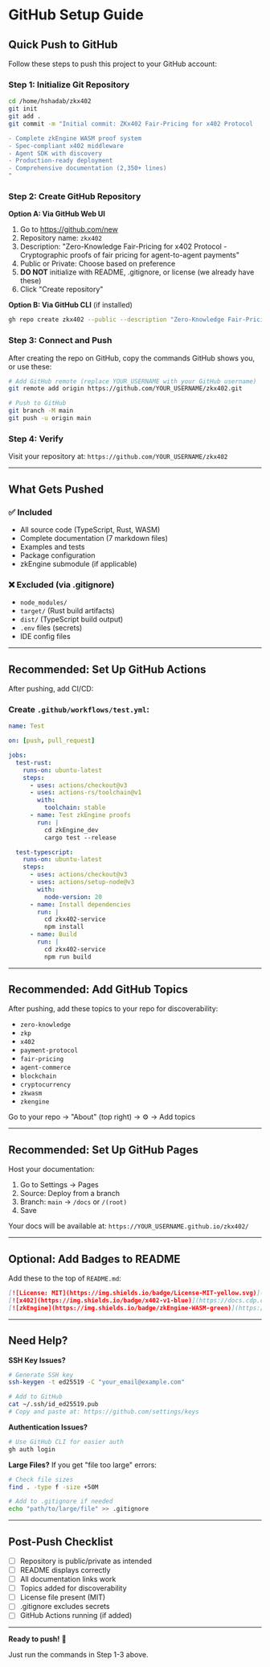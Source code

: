 # GitHub Setup Guide

## Quick Push to GitHub

Follow these steps to push this project to your GitHub account:

### Step 1: Initialize Git Repository

```bash
cd /home/hshadab/zkx402
git init
git add .
git commit -m "Initial commit: ZKx402 Fair-Pricing for x402 Protocol

- Complete zkEngine WASM proof system
- Spec-compliant x402 middleware
- Agent SDK with discovery
- Production-ready deployment
- Comprehensive documentation (2,350+ lines)
"
```

### Step 2: Create GitHub Repository

**Option A: Via GitHub Web UI**
1. Go to https://github.com/new
2. Repository name: `zkx402`
3. Description: "Zero-Knowledge Fair-Pricing for x402 Protocol - Cryptographic proofs of fair pricing for agent-to-agent payments"
4. Public or Private: Choose based on preference
5. **DO NOT** initialize with README, .gitignore, or license (we already have these)
6. Click "Create repository"

**Option B: Via GitHub CLI** (if installed)
```bash
gh repo create zkx402 --public --description "Zero-Knowledge Fair-Pricing for x402 Protocol" --source=. --remote=origin --push
```

### Step 3: Connect and Push

After creating the repo on GitHub, copy the commands GitHub shows you, or use these:

```bash
# Add GitHub remote (replace YOUR_USERNAME with your GitHub username)
git remote add origin https://github.com/YOUR_USERNAME/zkx402.git

# Push to GitHub
git branch -M main
git push -u origin main
```

### Step 4: Verify

Visit your repository at: `https://github.com/YOUR_USERNAME/zkx402`

---

## What Gets Pushed

### ✅ Included
- All source code (TypeScript, Rust, WASM)
- Complete documentation (7 markdown files)
- Examples and tests
- Package configuration
- zkEngine submodule (if applicable)

### ❌ Excluded (via .gitignore)
- `node_modules/`
- `target/` (Rust build artifacts)
- `dist/` (TypeScript build output)
- `.env` files (secrets)
- IDE config files

---

## Recommended: Set Up GitHub Actions

After pushing, add CI/CD:

### Create `.github/workflows/test.yml`:

```yaml
name: Test

on: [push, pull_request]

jobs:
  test-rust:
    runs-on: ubuntu-latest
    steps:
      - uses: actions/checkout@v3
      - uses: actions-rs/toolchain@v1
        with:
          toolchain: stable
      - name: Test zkEngine proofs
        run: |
          cd zkEngine_dev
          cargo test --release

  test-typescript:
    runs-on: ubuntu-latest
    steps:
      - uses: actions/checkout@v3
      - uses: actions/setup-node@v3
        with:
          node-version: 20
      - name: Install dependencies
        run: |
          cd zkx402-service
          npm install
      - name: Build
        run: |
          cd zkx402-service
          npm run build
```

---

## Recommended: Add GitHub Topics

After pushing, add these topics to your repo for discoverability:

- `zero-knowledge`
- `zkp`
- `x402`
- `payment-protocol`
- `fair-pricing`
- `agent-commerce`
- `blockchain`
- `cryptocurrency`
- `zkwasm`
- `zkengine`

Go to your repo → "About" (top right) → ⚙️ → Add topics

---

## Recommended: Set Up GitHub Pages

Host your documentation:

1. Go to Settings → Pages
2. Source: Deploy from a branch
3. Branch: `main` → `/docs` or `/(root)`
4. Save

Your docs will be available at: `https://YOUR_USERNAME.github.io/zkx402/`

---

## Optional: Add Badges to README

Add these to the top of `README.md`:

```markdown
[![License: MIT](https://img.shields.io/badge/License-MIT-yellow.svg)](https://opensource.org/licenses/MIT)
[![x402](https://img.shields.io/badge/x402-v1-blue)](https://docs.cdp.coinbase.com/x402)
[![zkEngine](https://img.shields.io/badge/zkEngine-WASM-green)](https://github.com/ICME-Lab/zkEngine_dev)
```

---

## Need Help?

**SSH Key Issues?**
```bash
# Generate SSH key
ssh-keygen -t ed25519 -C "your_email@example.com"

# Add to GitHub
cat ~/.ssh/id_ed25519.pub
# Copy and paste at: https://github.com/settings/keys
```

**Authentication Issues?**
```bash
# Use GitHub CLI for easier auth
gh auth login
```

**Large Files?**
If you get "file too large" errors:
```bash
# Check file sizes
find . -type f -size +50M

# Add to .gitignore if needed
echo "path/to/large/file" >> .gitignore
```

---

## Post-Push Checklist

- [ ] Repository is public/private as intended
- [ ] README displays correctly
- [ ] All documentation links work
- [ ] Topics added for discoverability
- [ ] License file present (MIT)
- [ ] .gitignore excludes secrets
- [ ] GitHub Actions running (if added)

---

**Ready to push!** 🚀

Just run the commands in Step 1-3 above.
